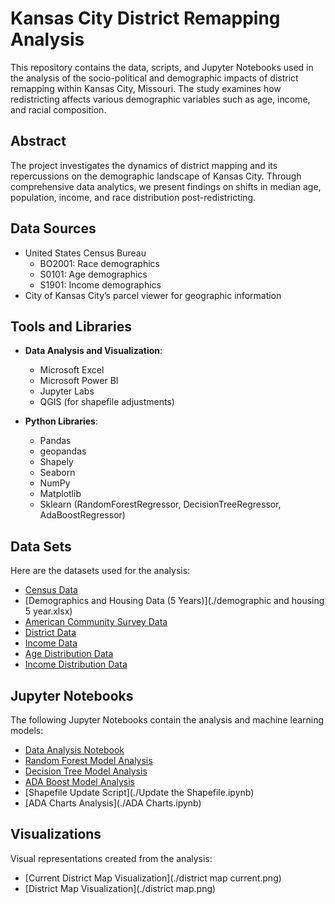 # Kansas City District Remapping Analysis

This repository contains the data, scripts, and Jupyter Notebooks used in the analysis of the socio-political and demographic impacts of district remapping within Kansas City, Missouri. The study examines how redistricting affects various demographic variables such as age, income, and racial composition.

## Abstract

The project investigates the dynamics of district mapping and its repercussions on the demographic landscape of Kansas City. Through comprehensive data analytics, we present findings on shifts in median age, population, income, and race distribution post-redistricting.

## Data Sources

- United States Census Bureau
  - BO2001: Race demographics
  - S0101: Age demographics
  - S1901: Income demographics
- City of Kansas City’s parcel viewer for geographic information

## Tools and Libraries

- **Data Analysis and Visualization**:
  - Microsoft Excel
  - Microsoft Power BI
  - Jupyter Labs
  - QGIS (for shapefile adjustments)

- **Python Libraries**:
  - Pandas
  - geopandas
  - Shapely
  - Seaborn
  - NumPy
  - Matplotlib
  - Sklearn (RandomForestRegressor, DecisionTreeRegressor, AdaBoostRegressor)
## Data Sets

Here are the datasets used for the analysis:

- [Census Data](./census_data.csv)
- [Demographics and Housing Data (5 Years)](./demographic and housing 5 year.xlsx)
- [American Community Survey Data](./2015-2019_American_Community_Survey.xlsx)
- [District Data](./updated_districts_cleaned.csv)
- [Income Data](./b02000.xlsx)
- [Age Distribution Data](./s0101.xlsx)
- [Income Distribution Data](./s1901.xlsx)

## Jupyter Notebooks

The following Jupyter Notebooks contain the analysis and machine learning models:

- [Data Analysis Notebook](./CensusMedian.ipynb)
- [Random Forest Model Analysis](./RandomForest.ipynb)
- [Decision Tree Model Analysis](./DecisionTree.ipynb)
- [ADA Boost Model Analysis](./adafinal.ipynb)
- [Shapefile Update Script](./Update the Shapefile.ipynb)
- [ADA Charts Analysis](./ADA Charts.ipynb)

## Visualizations

Visual representations created from the analysis:

- [Current District Map Visualization](./district map current.png)
- [District Map Visualization](./district map.png)
